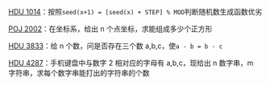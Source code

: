 [HDU 1014](https://github.com/Hapoa/Accepted/blob/master/41%20-%20%E5%93%88%E5%B8%8C/004%20-%20HDU%201014.md)：按照`seed(x+1) = [seed(x) + STEP] % MOD`判断随机数生成函数优劣

[POJ 2002](https://github.com/Hapoa/Accepted/blob/master/41%20-%20%E5%93%88%E5%B8%8C/001%20-%20POJ%202002.md)：在坐标系，给出 n 个点坐标，求能组成多少个正方形

[HDU 3833](https://github.com/Hapoa/Accepted/blob/master/41%20-%20%E5%93%88%E5%B8%8C/002%20-%20HDU%203833.md)：给 n 个数，问是否存在三个数 a,b,c，使`a - b = b - c`

[HDU 4287](https://github.com/Hapoa/Accepted/blob/master/41%20-%20%E5%93%88%E5%B8%8C/003%20-%20HDU%204287.md)：手机键盘中与数字 2 相对应的字母有 a,b,c，现给出 n 数字串，m 字符串，求每个数字串能打出的字符串的个数








